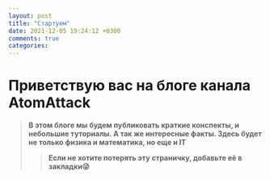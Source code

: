 ```yaml
---
layout: post
title: "Стартуем"
date: 2021-12-05 19:24:12 +0300
comments: true
categories: 
---
```

# Приветствую вас на блоге канала AtomAttack

> **В этом блоге мы будем публиковать краткие конспекты, и небольшие туториалы. А так же интересные факты. Здесь будет не только физика и математика, но еще и IT**
>
>> **Если не хотите потерять эту страничку, добавьте её в закладки😜**